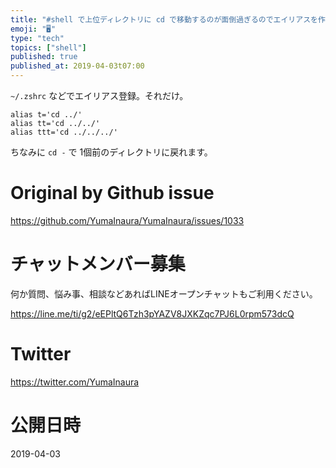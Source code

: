 ```yaml
---
title: "#shell で上位ディレクトリに cd で移動するのが面倒過ぎるのでエイリアスを作っておくだけの人生だった"
emoji: "🖥"
type: "tech"
topics: ["shell"]
published: true
published_at: 2019-04-03t07:00
---
```


`~/.zshrc` などでエイリアス登録。それだけ。

```
alias t='cd ../'
alias tt='cd ../../'
alias ttt='cd ../../../'
```

ちなみに `cd -` で 1個前のディレクトリに戻れます。


# Original by Github issue

https://github.com/YumaInaura/YumaInaura/issues/1033








<!-- Update From Qiita API -->

# チャットメンバー募集


何か質問、悩み事、相談などあればLINEオープンチャットもご利用ください。

https://line.me/ti/g2/eEPltQ6Tzh3pYAZV8JXKZqc7PJ6L0rpm573dcQ





# Twitter


https://twitter.com/YumaInaura


<!-- Update From Qiita API -->



# 公開日時

2019-04-03
